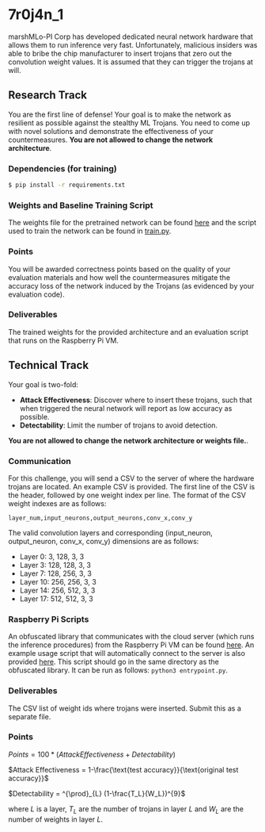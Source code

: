 # 7r0j4n_1

marshMLo-PI Corp has developed dedicated neural network hardware that allows them
to run inference very fast. Unfortunately, malicious insiders was able to bribe the chip manufacturer to
insert trojans that zero out the convolution weight values.
It is assumed that they can trigger the trojans at will.

## Research Track
You are the first line of defense! Your goal is to make the network as resilient
as possible against the stealthy ML Trojans. You need to come up with novel
solutions and demonstrate the effectiveness of your countermeasures. **You are
not allowed to change the network architecture**.

### Dependencies (for training)
```bash
$ pip install -r requirements.txt
```

### Weights and Baseline Training Script
The weights file for the pretrained network can be found
[here](https://drive.google.com/file/d/1jnOb3tmhtlg9kzLnbhI3cwU05pwW3IsQ/view?usp=sharing)
and the script used to train the network can be found in [train.py](https://github.com/TrustworthyComputing/csaw_esc_2022/blob/main/challenges/7r0j4n_1/train.py).


### Points
You will be awarded correctness points based on the quality of your evaluation
materials and how well the countermeasures mitigate the accuracy loss of the
network induced by
the Trojans (as evidenced by your evaluation code).

### Deliverables
The trained weights for the provided architecture and an evaluation script that
runs on the Raspberry Pi VM. 

## Technical Track
Your goal is two-fold:
- **Attack Effectiveness**: Discover where to insert these trojans, such that
  when triggered the neural network will report as low accuracy as possible.
- **Detectability**: Limit the number of trojans to avoid detection.

 **You are not allowed to change the network architecture or weights file.**.

### Communication
For this challenge, you will send a CSV to the server of where the hardware trojans are located. An example CSV is provided. The first line of the CSV is the header, followed by one weight index per line. The format of the CSV weight indexes are as follows:

```
layer_num,input_neurons,output_neurons,conv_x,conv_y
```

The valid convolution layers and corresponding (input_neuron, output_neuron, conv_x, conv_y) dimensions are as follows:
- Layer 0:  3,    128, 3, 3
- Layer 3:  128,  128, 3, 3
- Layer 7:  128,  256, 3, 3
- Layer 10: 256,  256, 3, 3
- Layer 14: 256,  512, 3, 3
- Layer 17: 512,  512, 3, 3

### Raspberry Pi Scripts
An obfuscated library that communicates with the cloud server (which runs the
inference procedures) from the Raspberry
Pi VM can be found
[here](https://github.com/TrustworthyComputing/csaw_esc_2022/blob/main/communication_framework).
An example usage script that will automatically connect to the server is also provided
[here](https://github.com/TrustworthyComputing/csaw_esc_2022/blob/main/challenges/7r0j4n_1/entrypoint.py).
This script should go in the same directory as the obfuscated library.
It can be run as follows: `python3 entrypoint.py`.


### Deliverables

The CSV list of weight ids where trojans were inserted. Submit this as a separate file.

### Points

$Points = 100*(Attack Effectiveness + Detectability)$

$Attack Effectiveness = 1-\frac{\text{test accuracy}}{\text{original test accuracy}}$

$Detectability = ^{\prod}_{L} (1-\frac{T_L}{W_L})^{9}$

where $L$ is a layer, $T_L$ are the number of trojans in layer $L$ and $W_L$ are the number of weights in layer $L$. 
